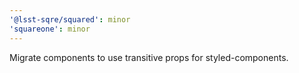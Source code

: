 ```yaml
---
'@lsst-sqre/squared': minor
'squareone': minor
---
```


Migrate components to use transitive props for styled-components.
